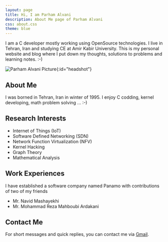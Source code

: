 ```yaml
---
layout: page
title: Hi, I am Parham Alvani
description: About Me page of Parham Alvani
css: about.css
theme: blue
---
```


I am a C developer mostly working using OpenSource technologies. I live in Tehran, Iran and studying CE at Amir Kabir University.
This is my personal website and blog where I put down my thoughts, solutions to problems and learning notes. :-)

![Parham Alvani Picture]({{site.url}}/assets/images/Parham_Alvani.jpg){:id="headshot"}

## About Me
I was borned in Tehran, Iran in winter of 1995. I enjoy C codding, kernel developing, math problem solving ... :-)  

## Research Interests
* Internet of Things (IoT)
* Software Defined Networking (SDN)
* Network Function Virtualization (NFV)
* Kernel Hacking
* Graph Theory
* Mathematical Analysis

## Work Experiences
I have established a software company named Panamo
with contributions of two of my friends

- Mr. Navid Mashayekhi
- Mr. Mohammad Reza Mahboubi Ardakani

## Contact Me
For short messages and quick replies, you can contact me via [Gmail](mailto://parham.alvani@gmail.com).
